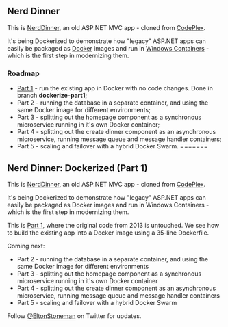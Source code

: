## Nerd Dinner

This is [NerdDinner](http://www.nerddinner.com), an old ASP.NET MVC app - cloned from [CodePlex](https://nerddinner.codeplex.com/SourceControl/changeset/2c36d1fc1a27d534684117ec287311fea85f800c).

It's being Dockerized to demonstrate how "legacy" ASP.NET apps can easily be packaged as [Docker](http://www.docker.com) images and run in [Windows Containers](https://msdn.microsoft.com/en-us/virtualization/windowscontainers/about/about_overview) - which is the first step in modernizing them.

### Roadmap

* [Part 1](https://blog.sixeyed.com/dockerizing-nerd-dinner-part-1-running-a-legacy-asp-net-app-in-a-windows-container/) - run the existing app in Docker with no code changes. Done in branch **dockerize-part1**;
* Part 2 - running the database in a separate container, and using the same Docker image for different environments;
* Part 3 - splitting out the homepage component as a synchronous microservice running in it's own Docker container;
* Part 4 - splitting out the create dinner component as an asynchronous microservice, running message queue and message handler containers;
* Part 5 - scaling and failover with a hybrid Docker Swarm.
=======
## Nerd Dinner: Dockerized (Part 1)

This is [NerdDinner](http://www.nerddinner.com), an old ASP.NET MVC app - cloned from [CodePlex](https://nerddinner.codeplex.com/SourceControl/changeset/2c36d1fc1a27d534684117ec287311fea85f800c).

It's being Dockerized to demonstrate how "legacy" ASP.NET apps can easily be packaged as Docker images and run in Windows Containers - which is the first step in modernizing them.

This is [Part 1](https://blog.sixeyed.com/dockerizing-nerd-dinner-part-1-running-a-legacy-asp-net-app-in-a-windows-container/), where the original code from 2013 is untouched. We see how to build the existing app into a Docker image using a 35-line Dockerfile.

Coming next:

* Part 2 - running the database in a separate container, and using the same Docker image for different environments
* Part 3 - splitting out the homepage component as a synchronous microservice running in it's own Docker container
* Part 4 - splitting out the create dinner component as an asynchronous microservice, running message queue and message handler containers
* Part 5 - scaling and failover with a hybrid Docker Swarm

Follow [@EltonStoneman](https://twitter.com/EltonStoneman) on Twitter for updates.
